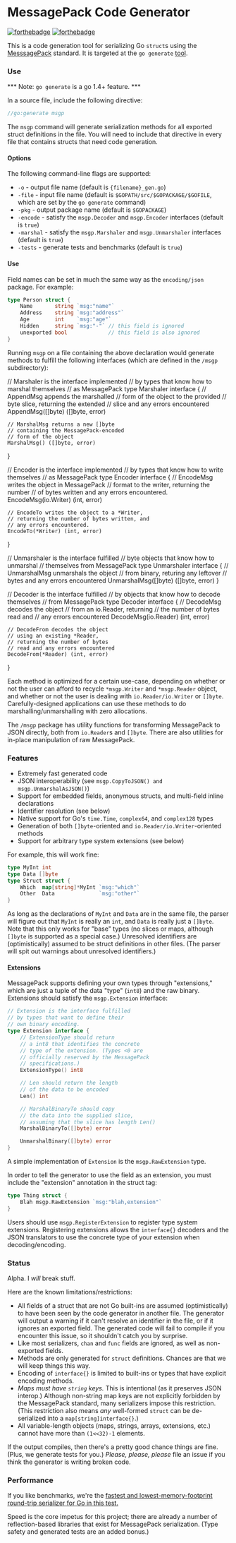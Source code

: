 MessagePack Code Generator
=======

[![forthebadge](http://forthebadge.com/badges/uses-badges.svg)](http://forthebadge.com)
[![forthebadge](http://forthebadge.com/badges/certified-snoop-lion.svg)](http://forthebadge.com)

This is a code generation tool for serializing Go `struct`s using the [MesssagePack](http://msgpack.org) standard. It is targeted 
at the `go generate` [tool](http://tip.golang.org/cmd/go/#hdr-Generate_Go_files_by_processing_source).

### Use

*** Note: `go generate` is a go 1.4+ feature. ***

In a source file, include the following directive:

```go
//go:generate msgp
```

The `msgp` command will generate serialization methods for all exported struct
definitions in the file. You will need to include that directive in every file that contains structs that 
need code generation.

#### Options

The following command-line flags are supported:

 - `-o` - output file name (default is `{filename}_gen.go`)
 - `-file` - input file name (default is `$GOPATH/src/$GOPACKAGE/$GOFILE`, which are set by the `go generate` command)
 - `-pkg` - output package name (default is `$GOPACKAGE`)
 - `-encode` - satisfy the `msgp.Decoder` and `msgp.Encoder` interfaces (default is `true`)
 - `-marshal` - satisfy the `msgp.Marshaler` and `msgp.Unmarshaler` interfaces (default is `true`)
 - `-tests` - generate tests and benchmarks (default is `true`)

#### Use

Field names can be set in much the same way as the `encoding/json` package. For example:

```go
type Person struct {
	Name       string `msg:"name"`
	Address    string `msg:"address"`
	Age        int    `msg:"age"`
	Hidden     string `msg:"-"` // this field is ignored
	unexported bool             // this field is also ignored
}
```

Running `msgp` on a file containing the above declaration would generate methods 
to fulfill the following interfaces (which are defined in the `/msgp` subdirectory):

// Marshaler is the interface implemented
// by types that know how to marshal themselves
// as MessagePack
type Marshaler interface {
	// AppendMsg appends the marshalled
	// form of the object to the provided
	// byte slice, returning the extended
	// slice and any errors encountered
	AppendMsg([]byte) ([]byte, error)

	// MarshalMsg returns a new []byte
	// containing the MessagePack-encoded
	// form of the object
	MarshalMsg() ([]byte, error)
}

// Encoder is the interface implemented
// by types that know how to write themselves
// as MessagePack
type Encoder interface {
	// EncodeMsg writes the object in MessagePack
	// format to the writer, returning the number
	// of bytes written and any errors encountered.
	EncodeMsg(io.Writer) (int, error)

	// EncodeTo writes the object to a *Writer,
	// returning the number of bytes written, and
	// any errors encountered.
	EncodeTo(*Writer) (int, error)
}

// Unmarshaler is the interface fulfilled
// byte objects that know how to unmarshal
// themselves from MessagePack
type Unmarshaler interface {
	// UnmarshalMsg unmarshals the object
	// from binary, returing any leftover
	// bytes and any errors encountered
	UnmarshalMsg([]byte) ([]byte, error)
}

// Decoder is the interface fulfilled
// by objects that know how to decode themselves
// from MessagePack
type Decoder interface {
	// DecodeMsg decodes the object
	// from an io.Reader, returning
	// the number of bytes read and
	// any errors encountered
	DecodeMsg(io.Reader) (int, error)

	// DecodeFrom decodes the object
	// using an existing *Reader,
	// returning the number of bytes
	// read and any errors encountered
	DecodeFrom(*Reader) (int, error)
}

Each method is optimized for a certain use-case, depending on whether or not the user
can afford to recycle `*msgp.Writer` and `*msgp.Reader` object, and whether or not
the user is dealing with `io.Reader/io.Writer` or `[]byte`. Carefully-designed applications 
can use these methods to do marshalling/unmarshalling with zero allocations.

The `/msgp` package has utility functions for transforming MessagePack to JSON directly,
both from `io.Reader`s and `[]byte`. There are also utilities for in-place manipulation of
raw MessagePack.

### Features

 - Extremely fast generated code
 - JSON interoperability (see `msgp.CopyToJSON() and msgp.UnmarshalAsJSON()`)
 - Support for embedded fields, anonymous structs, and multi-field inline declarations
 - Identifier resolution (see below)
 - Native support for Go's `time.Time`, `complex64`, and `complex128` types 
 - Generation of both `[]byte`-oriented and `io.Reader/io.Writer`-oriented methods
 - Support for arbitrary type system extensions (see below)

For example, this will work fine:
```go
type MyInt int
type Data []byte
type Struct struct {
	Which  map[string]*MyInt `msg:"which"`
	Other  Data              `msg:"other"`
}
```
As long as the declarations of `MyInt` and `Data` are in the same file, the parser will figure out that 
`MyInt` is really an `int`, and `Data` is really just a `[]byte`. Note that this only works for "base" types 
(no slices or maps, although `[]byte` is supported as a special case.) Unresolved identifiers are (optimistically) 
assumed to be struct definitions in other files. (The parser will spit out warnings about unresolved identifiers.)

#### Extensions

MessagePack supports defining your own types through "extensions," which are just a tuple of
the data "type" (`int8`) and the raw binary. Extensions should satisfy the `msgp.Extension` interface:

```go
// Extension is the interface fulfilled
// by types that want to define their
// own binary encoding.
type Extension interface {
	// ExtensionType should return
	// a int8 that identifies the concrete
	// type of the extension. (Types <0 are
	// officially reserved by the MessagePack
	// specifications.)
	ExtensionType() int8

	// Len should return the length
	// of the data to be encoded
	Len() int

	// MarshalBinaryTo should copy
	// the data into the supplied slice,
	// assuming that the slice has length Len()
	MarshalBinaryTo([]byte) error

	UnmarshalBinary([]byte) error
}
```
A simple implementation of `Extension` is the `msgp.RawExtension` type.

In order to tell the generator to use the field as an extension, you must include the "extension"
annotation in the struct tag:

```go
type Thing struct {
	Blah msgp.RawExtension `msg:"blah,extension"`
}
```

Users should use `msgp.RegisterExtension` to register type system extensions. Registering extensions 
allows the `interface{}` decoders and the JSON translators to use the concrete type of your extension 
when decoding/encoding.

### Status

Alpha. I _will_ break stuff.

Here are the known limitations/restrictions:

 - All fields of a struct that are not Go built-ins are assumed (optimistically) to have been seen by the code generator in another file. The generator will output a warning if it can't resolve an identifier in the file, or if it ignores an exported field. The generated code will fail to compile if you encounter this issue, so it shouldn't catch you by surprise.
 - Like most serializers, `chan` and `func` fields are ignored, as well as non-exported fields.
 - Methods are only generated for `struct` definitions. Chances are that we will keep things this way.
 - Encoding of `interface{}` is limited to built-ins or types that have explicit encoding methods.
 - _Maps must have `string` keys._ This is intentional (as it preserves JSON interop.) Although non-string map keys are not explicitly forbidden by the MessagePack standard, many serializers impose this restriction. (This restriction also means *any* well-formed `struct` can be de-serialized into a `map[string]interface{}`.)
 - All variable-length objects (maps, strings, arrays, extensions, etc.) cannot have more than `(1<<32)-1` elements.

If the output compiles, then there's a pretty good chance things are fine. (Plus, we generate tests for you.) *Please, please, please* file an issue if you think the generator is writing broken code.

### Performance

If you like benchmarks, we're the [fastest and lowest-memory-footprint round-trip serializer for Go in this test.](https://github.com/alecthomas/go_serialization_benchmarks)

Speed is the core impetus for this project; there are already a number of reflection-based libraries that exist 
for MessagePack serialization. (Type safety and generated tests are an added bonus.)